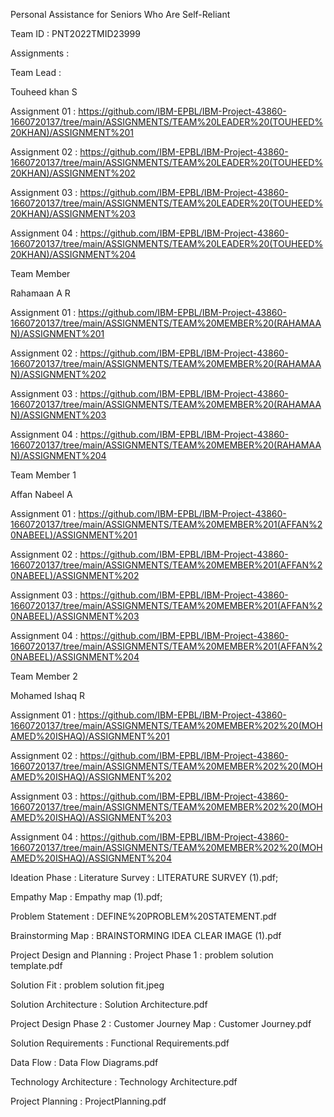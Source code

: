 Personal Assistance for Seniors Who Are Self-Reliant

Team ID : PNT2022TMID23999

Assignments :

Team Lead :

Touheed khan S

Assignment 01 : https://github.com/IBM-EPBL/IBM-Project-43860-1660720137/tree/main/ASSIGNMENTS/TEAM%20LEADER%20(TOUHEED%20KHAN)/ASSIGNMENT%201

Assignment 02 : https://github.com/IBM-EPBL/IBM-Project-43860-1660720137/tree/main/ASSIGNMENTS/TEAM%20LEADER%20(TOUHEED%20KHAN)/ASSIGNMENT%202

Assignment 03 : https://github.com/IBM-EPBL/IBM-Project-43860-1660720137/tree/main/ASSIGNMENTS/TEAM%20LEADER%20(TOUHEED%20KHAN)/ASSIGNMENT%203

Assignment 04 : https://github.com/IBM-EPBL/IBM-Project-43860-1660720137/tree/main/ASSIGNMENTS/TEAM%20LEADER%20(TOUHEED%20KHAN)/ASSIGNMENT%204

Team Member 

Rahamaan A R

Assignment 01 : https://github.com/IBM-EPBL/IBM-Project-43860-1660720137/tree/main/ASSIGNMENTS/TEAM%20MEMBER%20(RAHAMAAN)/ASSIGNMENT%201

Assignment 02 : https://github.com/IBM-EPBL/IBM-Project-43860-1660720137/tree/main/ASSIGNMENTS/TEAM%20MEMBER%20(RAHAMAAN)/ASSIGNMENT%202

Assignment 03 : https://github.com/IBM-EPBL/IBM-Project-43860-1660720137/tree/main/ASSIGNMENTS/TEAM%20MEMBER%20(RAHAMAAN)/ASSIGNMENT%203

Assignment 04 : https://github.com/IBM-EPBL/IBM-Project-43860-1660720137/tree/main/ASSIGNMENTS/TEAM%20MEMBER%20(RAHAMAAN)/ASSIGNMENT%204

Team Member 1

Affan Nabeel A

Assignment 01 : https://github.com/IBM-EPBL/IBM-Project-43860-1660720137/tree/main/ASSIGNMENTS/TEAM%20MEMBER%201(AFFAN%20NABEEL)/ASSIGNMENT%201

Assignment 02 : https://github.com/IBM-EPBL/IBM-Project-43860-1660720137/tree/main/ASSIGNMENTS/TEAM%20MEMBER%201(AFFAN%20NABEEL)/ASSIGNMENT%202

Assignment 03 : https://github.com/IBM-EPBL/IBM-Project-43860-1660720137/tree/main/ASSIGNMENTS/TEAM%20MEMBER%201(AFFAN%20NABEEL)/ASSIGNMENT%203

Assignment 04 : https://github.com/IBM-EPBL/IBM-Project-43860-1660720137/tree/main/ASSIGNMENTS/TEAM%20MEMBER%201(AFFAN%20NABEEL)/ASSIGNMENT%204

Team Member 2

Mohamed Ishaq R

Assignment 01 : https://github.com/IBM-EPBL/IBM-Project-43860-1660720137/tree/main/ASSIGNMENTS/TEAM%20MEMBER%202%20(MOHAMED%20ISHAQ)/ASSIGNMENT%201

Assignment 02 : https://github.com/IBM-EPBL/IBM-Project-43860-1660720137/tree/main/ASSIGNMENTS/TEAM%20MEMBER%202%20(MOHAMED%20ISHAQ)/ASSIGNMENT%202

Assignment 03 : https://github.com/IBM-EPBL/IBM-Project-43860-1660720137/tree/main/ASSIGNMENTS/TEAM%20MEMBER%202%20(MOHAMED%20ISHAQ)/ASSIGNMENT%203

Assignment 04 : https://github.com/IBM-EPBL/IBM-Project-43860-1660720137/tree/main/ASSIGNMENTS/TEAM%20MEMBER%202%20(MOHAMED%20ISHAQ)/ASSIGNMENT%204

Ideation Phase : Literature Survey : LITERATURE SURVEY (1).pdf;

Empathy Map : Empathy map (1).pdf;

Problem Statement : DEFINE%20PROBLEM%20STATEMENT.pdf

Brainstorming Map : BRAINSTORMING IDEA CLEAR IMAGE (1).pdf

Project Design and Planning : Project Phase 1 : problem solution template.pdf

Solution Fit : problem solution fit.jpeg

Solution Architecture : Solution Architecture.pdf

  Project Design Phase 2 : 
Customer Journey Map : Customer Journey.pdf

Solution Requirements : Functional Requirements.pdf

Data Flow : Data Flow Diagrams.pdf

Technology Architecture : Technology Architecture.pdf

Project Planning : ProjectPlanning.pdf
